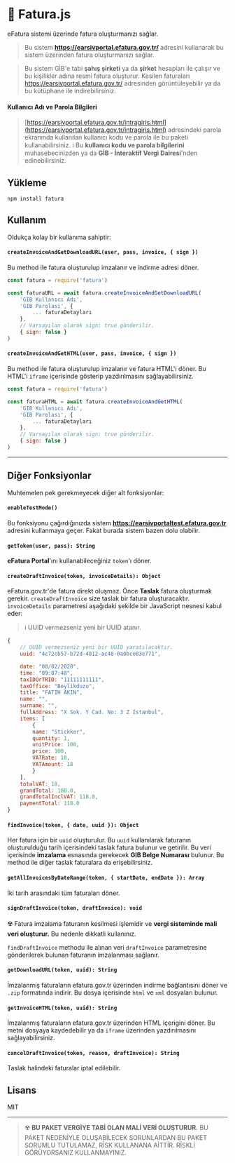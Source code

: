 # 🧾 Fatura.js

eFatura sistemi üzerinde fatura oluşturmanızı sağlar.

> Bu sistem **https://earsivportal.efatura.gov.tr/** adresini kullanarak bu sistem üzerinden fatura oluşturmanızı sağlar.

> Bu sistem GİB'e tabi **şahış şirketi** ya da **şirket** hesapları ile çalışır ve bu kişilikler adına resmi fatura oluşturur. Kesilen faturaları https://earsivportal.efatura.gov.tr/ adresinden görüntüleyebilir ya da bu kütüphane ile indirebilirsiniz.

#### Kullanıcı Adı ve Parola Bilgileri

> [https://earsivportal.efatura.gov.tr/intragiris.html](https://earsivportal.efatura.gov.tr/intragiris.html) adresindeki parola ekranında kullanılan kullanıcı kodu ve parola ile bu paketi kullanabilirsiniz.
> ℹ️ Bu **kullanıcı kodu ve parola bilgilerini** muhasebecinizden ya da **GİB - İnteraktif Vergi Dairesi**'nden edinebilirsiniz.

## Yükleme

```
npm install fatura
```

## Kullanım

Oldukça kolay bir kullanıma sahiptir:

#### `createInvoiceAndGetDownloadURL(user, pass, invoice, { sign })`

Bu method ile fatura oluşturulup imzalanır ve indirme adresi döner.

```js
const fatura = require('fatura')

const faturaURL = await fatura.createInvoiceAndGetDownloadURL(
    'GIB Kullanıcı Adı', 
    'GIB Parolası', {
        ... faturaDetayları
    },
    // Varsayılan olarak sign: true gönderilir.
    { sign: false }
)
```

#### `createInvoiceAndGetHTML(user, pass, invoice, { sign })`

Bu method ile fatura oluşturulup imzalanır ve fatura HTML'i döner. Bu HTML'i `iframe` içerisinde gösterip yazdırılmasını sağlayabilirsiniz.

```js
const fatura = require('fatura')

const faturaHTML = await fatura.createInvoiceAndGetHTML(
    'GIB Kullanıcı Adı', 
    'GIB Parolası', {
        ... faturaDetayları
    },
    // Varsayılan olarak sign: true gönderilir.
    { sign: false }
)
```

---

## Diğer Fonksiyonlar

Muhtemelen pek gerekmeyecek diğer alt fonksiyonlar:

#### `enableTestMode()`

Bu fonksiyonu çağırdığınızda sistem **https://earsivportaltest.efatura.gov.tr** adresini kullanmaya geçer. Fakat burada sistem bazen dolu olabilir.

#### `getToken(user, pass): String`

**eFatura Portal**'ını kullanabileceğiniz `token`'ı döner.

#### `createDraftInvoice(token, invoiceDetails): Object`

eFatura.gov.tr'de fatura direkt oluşmaz. Önce **Taslak** fatura oluşturmak gerekir. `createDraftInvoice` size taslak bir fatura oluşturacaktır. `invoiceDetails` parametresi aşağıdaki şekilde bir JavaScript nesnesi kabul eder:

> ℹ️ UUID vermezseniz yeni bir UUID atanır.

```js
{
    // UUID vermezseniz yeni bir UUID yaratılacaktır.
    uuid: "4c72cb57-b72d-4812-ac48-0a0bce83e771",

    date: "08/02/2020",
    time: "09:07:48",
    taxIDOrTRID: "11111111111",
    taxOffice: "Beylikduzu",
    title: "FATIH AKIN",
    name: "",
    surname: "",
    fullAddress: "X Sok. Y Cad. No: 3 Z Istanbul",
    items: [
        {
        name: "Stickker",
        quantity: 1,
        unitPrice: 100,
        price: 100,
        VATRate: 18,
        VATAmount: 18
        }
    ],
    totalVAT: 18,
    grandTotal: 100.0,
    grandTotalInclVAT: 118.0,
    paymentTotal: 118.0
}
```

#### `findInvoice(token, { date, uuid }): Object`

Her fatura için bir `uuid` oluşturulur. Bu `uuid` kullanılarak faturanın oluşturulduğu tarih içerisindeki taslak fatura bulunur ve getirilir. Bu veri içerisinde **imzalama** esnasında gerekecek **GIB Belge Numarası** bulunur. Bu method ile diğer taslak faturalara da erişebilirsiniz.

#### `getAllInvoicesByDateRange(token, { startDate, endDate }): Array`

İki tarih arasındaki tüm faturaları döner.

#### `signDraftInvoice(token, draftInvoice): void`

☢️ Fatura imzalama faturanın kesilmesi işlemidir ve **vergi sisteminde mali veri oluşturur.** Bu nedenle dikkatli kullanınız.

`findDraftInvoice` methodu ile alınan veri `draftInvoice` parametresine gönderilerek bulunan faturanın imzalanması sağlanır.

#### `getDownloadURL(token, uuid): String`

İmzalanmış faturaların efatura.gov.tr üzerinden indirme bağlantısını döner ve `.zip` formatında indirir. Bu dosya içerisinde `html` ve `xml` dosyaları bulunur.

#### `getInvoiceHTML(token, uuid): String`

İmzalanmış faturaların efatura.gov.tr üzerinden HTML içerigini döner. Bu metni dosyaya kaydedebilir ya da `iframe` üzerinden yazdırılmasını sağlayabilirsiniz.

#### `cancelDraftInvoice(token, reason, draftInvoice): String`

Taslak halindeki faturalar iptal edilebilir.

## Lisans
MIT

----

> ☢️ **BU PAKET VERGİYE TABİ OLAN MALİ VERİ OLUŞTURUR.** BU PAKET NEDENİYLE OLUŞABİLECEK SORUNLARDAN BU PAKET SORUMLU TUTULAMAZ, RİSK KULLANANA AİTTİR. RİSKLİ GÖRÜYORSANIZ KULLANMAYINIZ.
